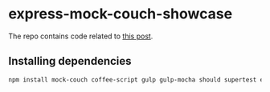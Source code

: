 # express-mock-couch-showcase
The repo contains code related to [this post](http://fadeit.dk/blog/post/testing-express-couchdb-apps-with-mock-couch).

## Installing dependencies
```bash
npm install mock-couch coffee-script gulp gulp-mocha should supertest express body-parser nano q
```
